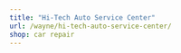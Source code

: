 ```yaml
---
title: "Hi-Tech Auto Service Center"
url: /wayne/hi-tech-auto-service-center/
shop: car repair
---
```


